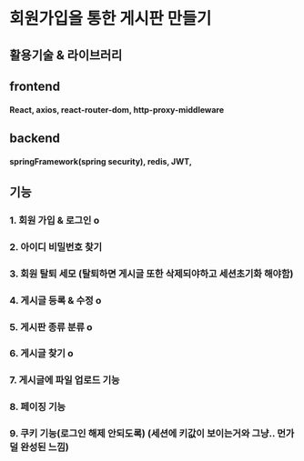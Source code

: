 # 회원가입을 통한 게시판 만들기

## 활용기술 & 라이브러리

## frontend

#### React, axios, react-router-dom, http-proxy-middleware

## backend

#### springFramework(spring security), redis, JWT,  

## 기능

### 1. 회원 가입 & 로그인 o
### 2. 아이디 비밀번호 찾기
### 3. 회원 탈퇴 세모 (탈퇴하면 게시글 또한 삭제되야하고 세션초기화 해야함)
### 4. 게시글 등록 & 수정 o
### 5. 게시판 종류 분류 o 
### 6. 게시글 찾기 o
### 7. 게시글에 파일 업로드 기능
### 8. 페이징 기능
### 9. 쿠키 기능(로그인 해제 안되도록) (세션에 키값이 보이는거와 그냥.. 먼가 덜 완성된 느낌)